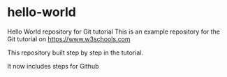 # hello-world
Hello World repository for Git tutorial
This is an example repository for the Git tutorial on https://www.w3schools.com

This repository built step by step in the tutorial.

It now includes steps for Github
